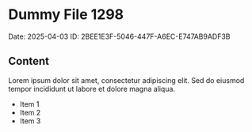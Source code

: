 # Dummy File 1298

Date: 2025-04-03
ID: 2BEE1E3F-5046-447F-A6EC-E747AB9ADF3B

## Content

Lorem ipsum dolor sit amet, consectetur adipiscing elit.
Sed do eiusmod tempor incididunt ut labore et dolore magna aliqua.

* Item 1
* Item 2
* Item 3

